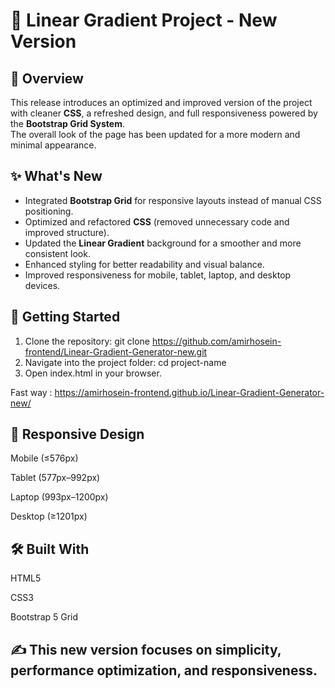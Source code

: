 # 🎨 Linear Gradient Project - New Version

## 📌 Overview
This release introduces an optimized and improved version of the project with cleaner **CSS**, a refreshed design, and full responsiveness powered by the **Bootstrap Grid System**.  
The overall look of the page has been updated for a more modern and minimal appearance.

## ✨ What's New
- Integrated **Bootstrap Grid** for responsive layouts instead of manual CSS positioning.
- Optimized and refactored **CSS** (removed unnecessary code and improved structure).
- Updated the **Linear Gradient** background for a smoother and more consistent look.
- Enhanced styling for better readability and visual balance.
- Improved responsiveness for mobile, tablet, laptop, and desktop devices.

## 🚀 Getting Started
1. Clone the repository:
   git clone https://github.com/amirhosein-frontend/Linear-Gradient-Generator-new.git
2. Navigate into the project folder:
    cd project-name
3. Open index.html in your browser.

Fast way : https://amirhosein-frontend.github.io/Linear-Gradient-Generator-new/
## 📱 Responsive Design

Mobile (≤576px)

Tablet (577px–992px)

Laptop (993px–1200px)

Desktop (≥1201px)

## 🛠 Built With

HTML5

CSS3

Bootstrap 5 Grid

## ✍️ This new version focuses on simplicity, performance optimization, and responsiveness.